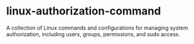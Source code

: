 # linux-authorization-command
A collection of Linux commands and configurations for managing system authorization, including users, groups, permissions, and sudo access.
